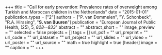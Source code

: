 +++
title = "Call for early prevention: Prevalence rates of overweight among Turkish and Moroccan children in the Netherlands"
date = "2015-01-01"
publication_types = ["2"]
authors = ["P. van Dommelen", "Y. Schonbeck", "R.A. Hirasing", "**S. van Buuren**"]
publication = "European Journal of Public Health, (25), 5, _828--833_"
abstract = ""
abstract_short = ""
image_preview = ""
selected = false
projects = []
tags = []
url_pdf = ""
url_preprint = ""
url_code = ""
url_dataset = ""
url_project = ""
url_slides = ""
url_video = ""
url_poster = ""
url_source = ""
math = true
highlight = true
[header]
image = ""
caption = ""
+++
